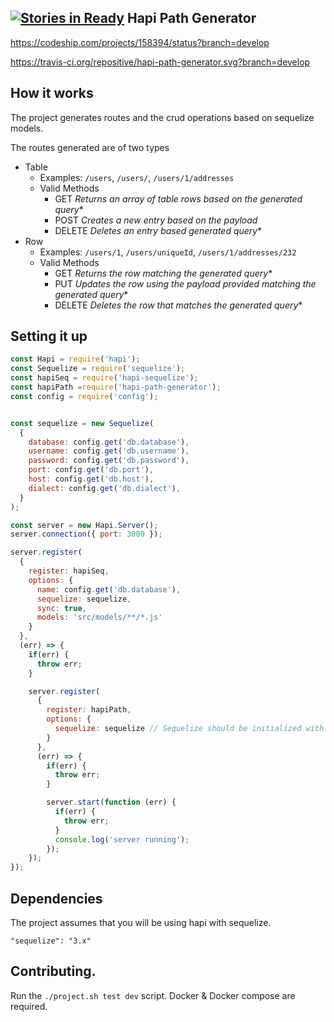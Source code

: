[![Stories in Ready](https://badge.waffle.io/repositive/hapi-path-generator.png?label=ready&title=Ready)](https://waffle.io/repositive/hapi-path-generator)
Hapi Path Generator
---

https://codeship.com/projects/158394/status?branch=develop

https://travis-ci.org/repositive/hapi-path-generator.svg?branch=develop

How it works
------
The project generates routes and the crud operations based on sequelize models.

The routes generated are of two types

- Table
  - Examples: `/users`, `/users/`, `/users/1/addresses`
  - Valid Methods
    - GET *Returns an array of table rows based on the generated query**
    - POST *Creates a new entry based on the payload*
    - DELETE *Deletes an entry based generated query**
- Row
  - Examples: `/users/1`, `/users/uniqueId`, `/users/1/addresses/232`
  - Valid Methods
    - GET *Returns the row matching the generated query**
    - PUT *Updates the row using the payload provided matching the generated query**
    - DELETE *Deletes the row that matches the generated query**

Setting it up
------
```js
const Hapi = require('hapi');
const Sequelize = require('sequelize');
const hapiSeq = require('hapi-sequelize');
const hapiPath =require('hapi-path-generator');
const config = require('config');


const sequelize = new Sequelize(
  {
    database: config.get('db.database'),
    username: config.get('db.username'),
    password: config.get('db.password'),
    port: config.get('db.port'),
    host: config.get('db.host'),
    dialect: config.get('db.dialect'),
  }
);

const server = new Hapi.Server();
server.connection({ port: 3000 });

server.register(
  {
    register: hapiSeq,
    options: {
      name: config.get('db.database'),
      sequelize: sequelize,
      sync: true,
      models: 'src/models/**/*.js'
    }
  },
  (err) => {
    if(err) {
      throw err;
    }

    server.register(
      {
        register: hapiPath,
        options: {
          sequelize: sequelize // Sequelize should be initialized with the models here
        }
      },
      (err) => {
        if(err) {
          throw err;
        }

        server.start(function (err) {
          if(err) {
            throw err;
          }
          console.log('server running');
        });
    });
});

```

Dependencies
-----
The project assumes that you will be using hapi with sequelize.

`"sequelize": "3.x"`


Contributing.
------
Run the `./project.sh test dev` script.
Docker & Docker compose are required.
